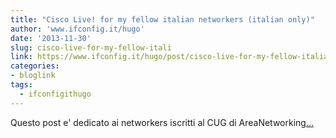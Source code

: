```yaml
---
title: "Cisco Live! for my fellow italian networkers (italian only)"
author: 'www.ifconfig.it/hugo'
date: '2013-11-30'
slug: cisco-live-for-my-fellow-itali
link: https://www.ifconfig.it/hugo/post/cisco-live-for-my-fellow-italian-networkers/
categories:
- bloglink
tags:
  - ifconfigithugo
---
```


Questo post e' dedicato ai networkers iscritti al CUG di AreaNetworking[... <i class="fas fa-external-link-alt"></i>](https://www.ifconfig.it/hugo/post/cisco-live-for-my-fellow-italian-networkers/)

